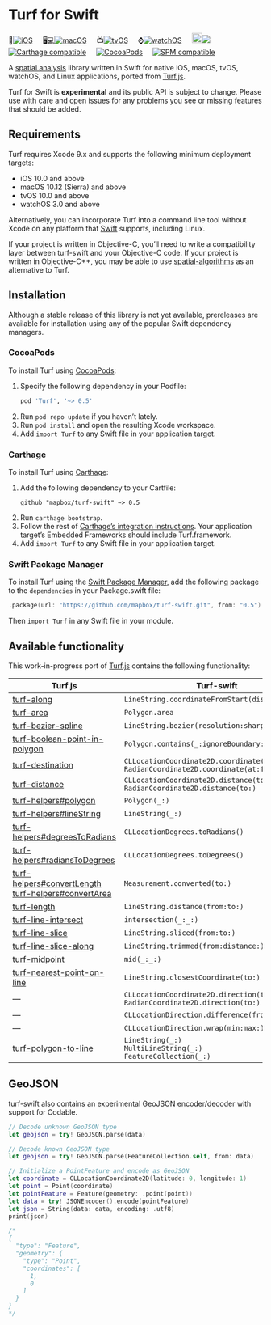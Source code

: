 # Turf for Swift 

📱[![iOS](https://app.bitrise.io/app/49f5bcca71bf6c8d/status.svg?token=SzGBTkEtxsbuAnbcF9MTog&branch=master)](https://www.bitrise.io/app/49f5bcca71bf6c8d) &nbsp;&nbsp;&nbsp;
🖥💻[![macOS](https://app.bitrise.io/app/b72273651db53613/status.svg?token=ODv2UnyAHoOxV8APATEBFw&branch=master)](https://www.bitrise.io/app/b72273651db53613) &nbsp;&nbsp;&nbsp;
📺[![tvOS](https://app.bitrise.io/app/0b037542c2395ffb/status.svg?token=yOtMqbu-5bj8grB1Jmoefg)](https://www.bitrise.io/app/0b037542c2395ffb) &nbsp;&nbsp;&nbsp;
⌚️[![watchOS](https://app.bitrise.io/app/0d4d611f02295183/status.svg?token=NiLB_E_0IvYYqV4Mj973TQ)](https://www.bitrise.io/app/0d4d611f02295183) &nbsp;&nbsp;&nbsp;
<img src="https://upload.wikimedia.org/wikipedia/commons/3/3c/TuxFlat.svg" width="20" alt="Linux">[![](https://api.travis-ci.org/mapbox/turf-swift.svg?branch=master)](https://travis-ci.org/mapbox/turf-swift)  
[![Carthage compatible](https://img.shields.io/badge/Carthage-compatible-4BC51D.svg?style=flat)](https://github.com/Carthage/Carthage) &nbsp;&nbsp;&nbsp;
[![CocoaPods](https://img.shields.io/cocoapods/v/Turf.svg)](http://cocoadocs.org/docsets/Turf/) &nbsp;&nbsp;&nbsp;
[![SPM compatible](https://img.shields.io/badge/SPM-compatible-4BC51D.svg?style=flat)](https://swift.org/package-manager/) &nbsp;&nbsp;&nbsp;

A [spatial analysis](http://en.wikipedia.org/wiki/Spatial_analysis) library written in Swift for native iOS, macOS, tvOS, watchOS, and Linux applications, ported from [Turf.js](https://github.com/Turfjs/turf/).

Turf for Swift is **experimental** and its public API is subject to change. Please use with care and open issues for any problems you see or missing features that should be added.

## Requirements

Turf requires Xcode 9.x and supports the following minimum deployment targets:

* iOS 10.0 and above
* macOS 10.12 (Sierra) and above
* tvOS 10.0 and above
* watchOS 3.0 and above

Alternatively, you can incorporate Turf into a command line tool without Xcode on any platform that [Swift](https://swift.org/download/) supports, including Linux.

If your project is written in Objective-C, you’ll need to write a compatibility layer between turf-swift and your Objective-C code. If your project is written in Objective-C++, you may be able to use [spatial-algorithms](https://github.com/mapbox/spatial-algorithms/) as an alternative to Turf.

## Installation

Although a stable release of this library is not yet available, prereleases are available for installation using any of the popular Swift dependency managers.

### CocoaPods

To install Turf using [CocoaPods](https://cocoapods.org/):

1. Specify the following dependency in your Podfile:
   ```rb
   pod 'Turf', '~> 0.5'
   ```
1. Run `pod repo update` if you haven’t lately.
1. Run `pod install` and open the resulting Xcode workspace.
1. Add `import Turf` to any Swift file in your application target.

### Carthage

To install Turf using [Carthage](https://github.com/Carthage/Carthage/):

1. Add the following dependency to your Cartfile:
   ```
   github "mapbox/turf-swift" ~> 0.5
   ```
1. Run `carthage bootstrap`.
1. Follow the rest of [Carthage’s integration instructions](https://github.com/Carthage/Carthage#adding-frameworks-to-an-application). Your application target’s Embedded Frameworks should include Turf.framework.
1. Add `import Turf` to any Swift file in your application target.

### Swift Package Manager

To install Turf using the [Swift Package Manager](https://swift.org/package-manager/), add the following package to the `dependencies` in your Package.swift file:

```swift
.package(url: "https://github.com/mapbox/turf-swift.git", from: "0.5")
```

Then `import Turf` in any Swift file in your module.


## Available functionality

This work-in-progress port of [Turf.js](https://github.com/Turfjs/turf/) contains the following functionality:

Turf.js | Turf-swift
----|----
[turf-along](https://github.com/Turfjs/turf/tree/master/packages/turf-along/) | `LineString.coordinateFromStart(distance:)`
[turf-area](https://github.com/Turfjs/turf/blob/master/packages/turf-area/) | `Polygon.area`
[turf-bezier-spline](https://github.com/Turfjs/turf/tree/master/packages/turf-bezier-spline/) | `LineString.bezier(resolution:sharpness:)`
[turf-boolean-point-in-polygon](https://github.com/Turfjs/turf/tree/master/packages/turf-boolean-point-in-polygon) | `Polygon.contains(_:ignoreBoundary:)`
[turf-destination](https://github.com/Turfjs/turf/tree/master/packages/turf-destination/) | `CLLocationCoordinate2D.coordinate(at:facing:)`<br>`RadianCoordinate2D.coordinate(at:facing:)`
[turf-distance](https://github.com/Turfjs/turf/tree/master/packages/turf-distance/) | `CLLocationCoordinate2D.distance(to:)`<br>`RadianCoordinate2D.distance(to:)`
[turf-helpers#polygon](https://github.com/Turfjs/turf/tree/master/packages/turf-helpers/#polygon) | `Polygon(_:)`
[turf-helpers#lineString](https://github.com/Turfjs/turf/tree/master/packages/turf-helpers/#linestring) | `LineString(_:)`
[turf-helpers#degreesToRadians](https://github.com/Turfjs/turf/tree/master/packages/turf-helpers/#degreesToRadians) | `CLLocationDegrees.toRadians()`
[turf-helpers#radiansToDegrees](https://github.com/Turfjs/turf/tree/master/packages/turf-helpers/#radiansToDegrees) | `CLLocationDegrees.toDegrees()`
[turf-helpers#convertLength](https://github.com/Turfjs/turf/tree/master/packages/turf-helpers#convertlength)<br>[turf-helpers#convertArea](https://github.com/Turfjs/turf/tree/master/packages/turf-helpers#convertarea) | `Measurement.converted(to:)`
[turf-length](https://github.com/Turfjs/turf/tree/master/packages/turf-length/) | `LineString.distance(from:to:)`
[turf-line-intersect](https://github.com/Turfjs/turf/tree/master/packages/turf-line-intersect/) | `intersection(_:_:)`
[turf-line-slice](https://github.com/Turfjs/turf/tree/master/packages/turf-line-slice/) | `LineString.sliced(from:to:)`
[turf-line-slice-along](https://github.com/Turfjs/turf/tree/master/packages/turf-line-slice-along/) | `LineString.trimmed(from:distance:)`
[turf-midpoint](https://github.com/Turfjs/turf/blob/master/packages/turf-midpoint/index.js) | `mid(_:_:)`
[turf-nearest-point-on-line](https://github.com/Turfjs/turf/tree/master/packages/turf-nearest-point-on-line/) | `LineString.closestCoordinate(to:)`
— | `CLLocationCoordinate2D.direction(to:)`<br>`RadianCoordinate2D.direction(to:)`
— | `CLLocationDirection.difference(from:)`
— | `CLLocationDirection.wrap(min:max:)`
[turf-polygon-to-line](https://github.com/Turfjs/turf/tree/master/packages/turf-polygon-to-line/) | `LineString(_:)`<br>`MultiLineString(_:)`<br>`FeatureCollection(_:)`


## GeoJSON

turf-swift also contains an experimental GeoJSON encoder/decoder with support for Codable.

```swift
// Decode unknown GeoJSON type
let geojson = try! GeoJSON.parse(data)

// Decode known GeoJSON type
let geojson = try! GeoJSON.parse(FeatureCollection.self, from: data)

// Initialize a PointFeature and encode as GeoJSON
let coordinate = CLLocationCoordinate2D(latitude: 0, longitude: 1)
let point = Point(coordinate)
let pointFeature = Feature(geometry: .point(point))
let data = try! JSONEncoder().encode(pointFeature)
let json = String(data: data, encoding: .utf8)
print(json)

/*
{
  "type": "Feature",
  "geometry": {
    "type": "Point",
    "coordinates": [
      1,
      0
    ]
  }
}
*/

```

